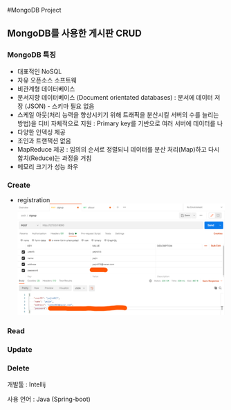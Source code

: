 #MongoDB Project
## MongoDB를 사용한 게시판 CRUD
### MongoDB 특징
- 대표적인 NoSQL
- 자유 오픈소스 소프트웨  
- 비관계형 데이터베이스
- 문서지향 데이터베이스 (Document orientated databases) : 문서에 데이터 저장 (JSON) - 스키마 필요 없음
- 스케일 아웃(처리 능력을 향상시키기 위해 트래픽을 분산시킬 서버의 수를 늘리는 방법)을 디비 자체적으로 지원 : Primary key를 기반으로 여러 서버에 데이터를 나
- 다양한 인덱싱 제공
- 조인과 트랜잭션 없음
- MapReduce 제공 : 임의의 순서로 정렬되니 데이터를 분산 처리(Map)하고 다시 합치(Reduce)는 과정을 거침
- 메모리 크기가 성능 좌우

### Create
- registration
![img.png](image/img.png)
### Read
### Update
### Delete

개발툴 : Intellij

사용 언어 : Java (Spring-boot)
